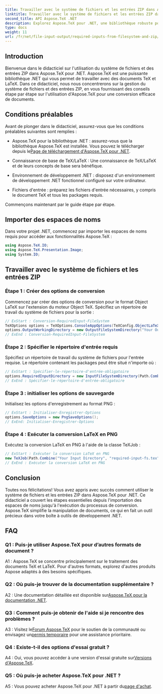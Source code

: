 ```yaml
---
title: Travailler avec le système de fichiers et les entrées ZIP dans Aspose.TeX pour .NET
linktitle: Travailler avec le système de fichiers et les entrées ZIP dans Aspose.TeX pour .NET
second_title: API Aspose.TeX .NET
description: Explorez Aspose.TeX pour .NET, une bibliothèque robuste pour la gestion des documents TeX et LaTeX. Convertissez efficacement des fichiers avec des entrées de système de fichiers et ZIP.
type: docs
weight: 11
url: /fr/net/file-input-output/required-inputs-from-filesystem-and-zip/
---
```

## Introduction

Bienvenue dans le didacticiel sur l'utilisation du système de fichiers et des entrées ZIP dans Aspose.TeX pour .NET. Aspose.TeX est une puissante bibliothèque .NET qui vous permet de travailler avec des documents TeX et LaTeX. Dans ce didacticiel, nous nous concentrerons sur la gestion du système de fichiers et des entrées ZIP, en vous fournissant des conseils étape par étape sur l'utilisation d'Aspose.TeX pour une conversion efficace de documents.

## Conditions préalables

Avant de plonger dans le didacticiel, assurez-vous que les conditions préalables suivantes sont remplies :

-  Aspose.TeX pour la bibliothèque .NET : assurez-vous que la bibliothèque Aspose.TeX est installée. Vous pouvez le télécharger depuis le[Page de téléchargement d'Aspose.TeX pour .NET](https://releases.aspose.com/tex/net/).

- Connaissance de base de TeX/LaTeX : Une connaissance de TeX/LaTeX et de leurs concepts de base sera bénéfique.

- Environnement de développement .NET : disposez d'un environnement de développement .NET fonctionnel configuré sur votre ordinateur.

- Fichiers d'entrée : préparez les fichiers d'entrée nécessaires, y compris le document TeX et tous les packages requis.

Commençons maintenant par le guide étape par étape.

## Importer des espaces de noms

Dans votre projet .NET, commencez par importer les espaces de noms requis pour accéder aux fonctionnalités Aspose.TeX :

```csharp
using Aspose.TeX.IO;
using Aspose.TeX.Presentation.Image;
using System.IO;
```

## Travailler avec le système de fichiers et les entrées ZIP

### Étape 1 : Créer des options de conversion

Commencez par créer des options de conversion pour le format Object LaTeX sur l'extension du moteur Object TeX. Spécifiez un répertoire de travail du système de fichiers pour la sortie :

```csharp
// ExStart : Conversion-RequiredInput-FileSystem
TeXOptions options = TeXOptions.ConsoleAppOptions(TeXConfig.ObjectLaTeX);
options.OutputWorkingDirectory = new OutputFileSystemDirectory("Your Output Directory");
// ExEnd : Conversion-RequiredInput-FileSystem
```

### Étape 2 : Spécifier le répertoire d'entrée requis

Spécifiez un répertoire de travail du système de fichiers pour l'entrée requise. Le répertoire contenant les packages peut être situé n'importe où :

```csharp
// ExStart : Spécifier-le-répertoire-d'entrée-obligatoire
options.RequiredInputDirectory = new InputFileSystemDirectory(Path.Combine("Your Input Directory", "packages"));
// ExEnd : Spécifier-le-répertoire-d'entrée-obligatoire
```

### Étape 3 : initialiser les options de sauvegarde

Initialisez les options d'enregistrement au format PNG :

```csharp
// ExStart : Initialiser-Enregistrer-Options
options.SaveOptions = new PngSaveOptions();
// ExEnd: Initialiser-Enregistrer-Options
```

### Étape 4 : Exécuter la conversion LaTeX en PNG

Exécutez la conversion LaTeX en PNG à l'aide de la classe TeXJob :

```csharp
// ExStart : Exécuter la conversion LaTeX en PNG
new TeXJob(Path.Combine("Your Input Directory", "required-input-fs.tex"), new ImageDevice(), options).Run();
// ExEnd : Exécuter la conversion LaTeX en PNG
```

## Conclusion

Toutes nos félicitations! Vous avez appris avec succès comment utiliser le système de fichiers et les entrées ZIP dans Aspose.TeX pour .NET. Ce didacticiel a couvert les étapes essentielles depuis l'importation des espaces de noms jusqu'à l'exécution du processus de conversion. Aspose.TeX simplifie la manipulation de documents, ce qui en fait un outil précieux dans votre boîte à outils de développement .NET.

## FAQ

### Q1 : Puis-je utiliser Aspose.TeX pour d’autres formats de document ?

A1 : Aspose.TeX se concentre principalement sur le traitement des documents TeX et LaTeX. Pour d'autres formats, explorez d'autres produits Aspose adaptés à des besoins spécifiques.

### Q2 : Où puis-je trouver de la documentation supplémentaire ?

 A2 : Une documentation détaillée est disponible sur[Aspose.TeX pour la documentation .NET](https://reference.aspose.com/tex/net/).

### Q3 : Comment puis-je obtenir de l'aide si je rencontre des problèmes ?

 A3 : Visitez le[Forum Aspose.TeX](https://forum.aspose.com/c/tex/47) pour le soutien de la communauté ou envisagez un[permis temporaire](https://purchase.aspose.com/temporary-license/) pour une assistance prioritaire.

### Q4 : Existe-t-il des options d'essai gratuit ?

 A4 : Oui, vous pouvez accéder à une version d'essai gratuite sur[Versions d'Aspose.TeX](https://releases.aspose.com/).

### Q5 : Où puis-je acheter Aspose.TeX pour .NET ?

A5 : Vous pouvez acheter Aspose.TeX pour .NET à partir du[page d'achat](https://purchase.aspose.com/buy).